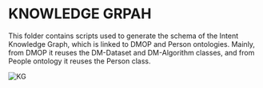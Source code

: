 # KNOWLEDGE GRPAH

This folder contains scripts used to generate the schema of the Intent Knowledge Graph, which is linked to DMOP and Person ontologies. Mainly, from DMOP it reuses the DM-Dataset and DM-Algorithm classes, and from People ontology it reuses the Person class.

![KG](https://github.com/gerardponsrecasens/capturing-and-anticipating-ML-intents/assets/95172600/02445921-c631-4edc-a1b4-a64583ecff89)

